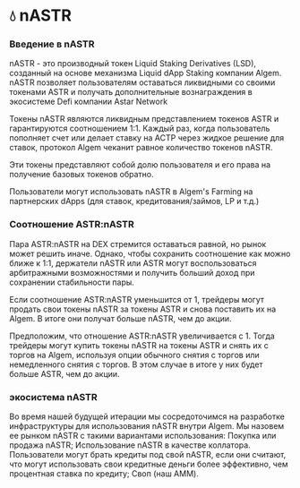 # 💧  nASTR

### Введение в nASTR

nASTR - это производный токен Liquid Staking Derivatives (LSD), созданный на основе механизма Liquid dApp Staking компании Algem. nASTR позволяет пользователям оставаться ликвидными со своими токенами ASTR и получать дополнительные вознаграждения в экосистеме Defi компании Astar Network

Токены nASTR являются ликвидным представлением токенов ASTR и гарантируются соотношением 1:1. Каждый раз, когда пользователь пополняет счет или делает ставку на АСТР через жидкое решение для ставок, протокол Algem чеканит равное количество токенов nASTR.

Эти токены представляют собой долю пользователя и его права на получение базовых токенов обратно.

Пользователи могут использовать nASTR в Algem's Farming на партнерских dApps (для ставок, кредитования/займов, LP и т.д.)

### Соотношение ASTR:nASTR

Пара ASTR:nASTR на DEX стремится оставаться равной, но рынок может решить иначе. Однако, чтобы сохранить соотношение как можно ближе к 1:1, держатели nASTR или ASTR могут воспользоваться арбитражными возможностями и получить больший доход при сохранении стабильности пары.

Если соотношение ASTR:nASTR уменьшится от 1, трейдеры могут продать свои токены nASTR за токены ASTR и снова поставить их на Algem. В итоге они получат больше nASTR, чем до акции.

Предположим, что отношение ASTR:nASTR увеличивается с 1. Тогда трейдеры могут купить токены nASTR на токены ASTR и снять их с торгов на Algem, используя опции обычного снятия с торгов или немедленного снятия с торгов. В этом случае в итоге у них будет больше ASTR, чем до акции.

### экосистема nASTR

Во время нашей будущей итерации мы сосредоточимся на разработке инфраструктуры для использования nASTR внутри Algem. Мы назовем ее рынком nASTR с такими вариантами использования: Покупка или продажа nASTR; Использование nASTR в качестве коллатора. Пользователи могут брать кредиты под свой nASTR, если они считают, что могут использовать свои кредитные деньги более эффективно, чем процентная ставка по кредиту; Своп (наш AMM).
